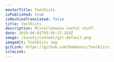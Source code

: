 ```yaml
---
masterTitle: ToolKiits
isPublished: true
isMachineTranslated: false
title: ToolKiits
description: Miscellaneous useful stuff.
date: 2019-06-01T03:45:27.333Z
image: /assets/content/git-default.png
imageAlt: ToolKiits img
gitLink: https://github.com/Radeonxz/ToolKiits
siteLink:
---
```

